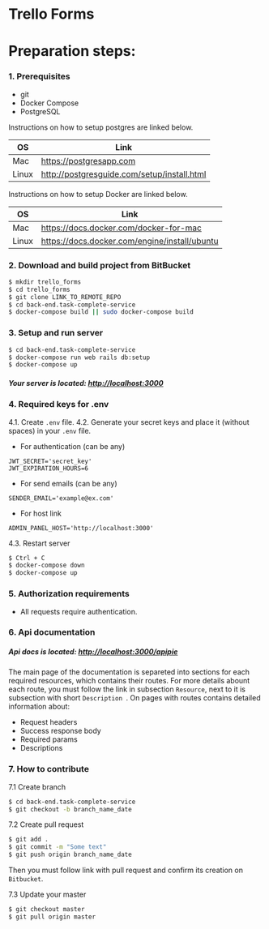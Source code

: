 # Trello Forms
# Preparation steps:
### 1. Prerequisites
  - git
  - Docker Compose
  - PostgreSQL

Instructions on how to setup postgres are linked below.

| OS  | Link |
| ------ | ------ |
| Mac | https://postgresapp.com|
| Linux | http://postgresguide.com/setup/install.html |

Instructions on how to setup Docker are linked below.

| OS  | Link |
| ---- | ---- |
| Mac | https://docs.docker.com/docker-for-mac|
| Linux | https://docs.docker.com/engine/install/ubuntu |

### 2. Download and build project from BitBucket

```sh
$ mkdir trello_forms
$ cd trello_forms
$ git clone LINK_TO_REMOTE_REPO
$ cd back-end.task-complete-service
$ docker-compose build || sudo docker-compose build
```
### 3. Setup and run server
```sh
$ cd back-end.task-complete-service
$ docker-compose run web rails db:setup
$ docker-compose up
```
##### Your server is located: <a href="http://localhost:3000">http://localhost:3000</a>
### 4. Required keys for .env
4.1. Create `.env` file.
4.2. Generate your secret keys and place it (without spaces) in your `.env` file.
- For authentication (can be any)
```
JWT_SECRET='secret_key'
JWT_EXPIRATION_HOURS=6
```
- For send emails (can be any)
```
SENDER_EMAIL='example@ex.com'
```
- For host link
```
ADMIN_PANEL_HOST='http://localhost:3000'
```
4.3. Restart server
```sh
$ Ctrl + C
$ docker-compose down
$ docker-compose up
```
### 5. Authorization requirements
- All requests require authentication.

### 6. Api documentation
##### Api docs is located: <a href="http://localhost:3000/apipie">http://localhost:3000/apipie</a>
The main page of the documentation is separeted into sections for each required resources, which contains their routes.
For more details abount each route, you must follow the link in subsection `Resource`, next to it is subsection with short `Description `.
On pages with routes contains detailed information about:
- Request headers
- Success response body
- Required params
- Descriptions
### 7. How to contribute
7.1 Create branch
```sh
$ cd back-end.task-complete-service
$ git checkout -b branch_name_date
```
7.2 Create pull request
```sh
$ git add .
$ git commit -m "Some text"
$ git push origin branch_name_date
```
Then you must follow link with pull request and confirm its creation on `Bitbucket`.

7.3 Update your master
```sh
$ git checkout master
$ git pull origin master
```
